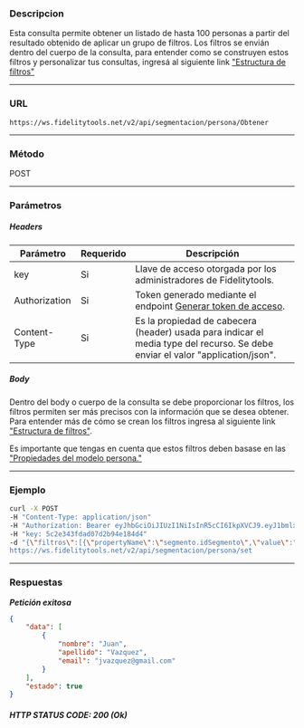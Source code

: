 ### Descripcion
Esta consulta permite obtener un listado de hasta 100 personas a partir del resultado obtenido de aplicar un grupo de filtros.
Los filtros se envián dentro del cuerpo de la consulta, para entender como se construyen estos filtros y personalizar tus consultas, ingresá al siguiente link ["Estructura de filtros"](https://github.com/bebeto-fidelitytools/FidelitytoolsWS/blob/master/docs/consultas/consulta.md)
___

### URL
` https://ws.fidelitytools.net/v2/api/segmentacion/persona/Obtener `
___

### Método
POST
___
### Parámetros

##### Headers

|Parámetro |Requerido |Descripción                 |
|----------|----------|----------------------------|
| key         | Si		 | Llave de acceso otorgada por los administradores de Fidelitytools. |
| Authorization       | Si		 | Token generado mediante el endpoint [Generar token de acceso](https://github.com/bebeto-fidelitytools/FidelitytoolsWS/blob/master/docs/usuario/autenticaci%C3%B3n.md). |
| Content-Type         | Si		 | Es la propiedad de cabecera (header) usada para indicar el  media type del recurso. Se debe enviar el valor "application/json". |

##### Body

Dentro del body o cuerpo de la consulta se debe proporcionar los filtros, los filtros permiten ser más precisos con la información que se desea obtener. Para entender más de cómo se crean los filtros ingresa al siguiente link ["Estructura de filtros"](https://github.com/bebeto-fidelitytools/FidelitytoolsWS/blob/master/docs/consultas/consulta.md).

Es importante que tengas en cuenta que estos filtros deben basase en las ["Propiedades del modelo persona."](https://github.com/bebeto-fidelitytools/FidelitytoolsWS/blob/master/docs/segmentacion/set_personas.md#propiedades-de-la-clase-persona)

___
### Ejemplo
```bash
curl -X POST 
-H "Content-Type: application/json" 
-H "Authorization: Bearer eyJhbGciOiJIUzI1NiIsInR5cCI6IkpXVCJ9.eyJ1bmlxdWVfbmFtZSI6InVzZXJBY2Nlc3NDb25maWciLCJuYmYiOjE1NTYxMjI1NzYsImV4cCI6MTU1NjIwODk3NiwiaWF0IjoxNTU2MTIyNTc2LCJpc3MiOiJodHRwczovL3dzLmZpZGVsaXR5dG9vbHMubmV0L3YyIiwiYXVkIjoiaHR0cHM6Ly93cy5maWRlbGl0eXRvb2xzLm5ldC92MiJ9.lIY6hvvs8kjzAblEQzxkRcj-tVQOJ5Jmkh_ynmeLAe4" 
-H "key: 5c2e343fdad07d2b94e184d4" 
-d "{\"filtros\":[{\"propertyName\":\"segmento.idSegmento\",\"value\":"Mzc4Mg\",\"comparator\":\"Equal\"}],\"select\":[\"apellido\",\"nombre\",\"email\"],\"limit\":1}"
https://ws.fidelitytools.net/v2/api/segmentacion/persona/set
```
___
### Respuestas
***Petición exitosa***
```json
{
    "data": [
        {
            "nombre": "Juan",
            "apellido": "Vazquez",
            "email": "jvazquez@gmail.com"
        }
    ],
    "estado": true
}
```
##### HTTP STATUS CODE: 200 (Ok)
